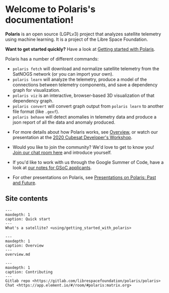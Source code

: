 # Welcome to Polaris's documentation!

**Polaris** is an open source (LGPLv3) project that analyzes satellite telemetry using machine learning.  It is a project of the Libre Space Foundation.

**Want to get started quickly?** Have a look at [Getting started with Polaris](using/getting_started_with_polaris).


Polaris has a number of different commands:

- `polaris fetch` will download and normalize satellite telemetry from the SatNOGS network (or you can import your own).
- `polaris learn` will analyze the telemetry, produce a model of the connections between telemetry components, and save a dependency graph for visualization.
- `polaris viz` is an interactive, browser-based 3D visualization of that dependency graph.
- `polaris convert` will convert graph output from `polaris learn` to another file format (like `.gexf`).
- `polaris behave` will detect anomalies in telemetry data and produce a json report of all the data and anomaly produced.

* For more details about how Polaris works, see [Overview](Overview), or watch our presentation at the [2020 Cubesat Developer's Workshop](https://www.youtube.com/watch?v=Jp7GuA_zjlA).

* Would you like to join the community?  We'd love to get to know you! [Join our chat room here](https://app.element.io/#/room/#polaris:matrix.org) and introduce yourself.

* If you'd like to work with us through the Google Summer of Code, have a look at [our notes for GSoC applicants](https://gitlab.com/librespacefoundation/polaris/polaris/-/wikis/Notes-for-Summer-of-Code-applicants).

* For other presentations on Polaris, see [Presentations on Polaris: Past and Future](https://gitlab.com/librespacefoundation/polaris/polaris/-/wikis/Presentations-on-Polaris:-Past-and-Future).

## Site contents

```{toctree}
---
maxdepth: 1
caption: Quick start
---
What's a satellite? <using/getting_started_with_polaris>
```

```{toctree}
---
maxdepth: 1
caption: Overview
---
overview.md
```

```{toctree}
---
maxdepth: 1
caption: Contributing
---
Gitlab repo <https://gitlab.com/librespacefoundation/polaris/polaris>
Chat <https://app.element.io/#/room/#polaris:matrix.org>
```
